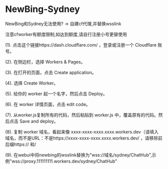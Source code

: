 # NewBing-Sydney
NewBing和Sydney无法使用? -> 自建cf代理,并替换wsslink

注意cfworker有额度限制,如达到额度,请自行注册小号更替使用

(1). 点击这个链接https://dash.cloudflare.com/ ，登录或注册一个 Cloudflare 账号。

(2). 在侧边栏，选择 Workers & Pages。

(3). 在打开的页面，点击 Create application。

(4). 选择 Create Worker。

(5). 给你的 worker 起一个名字，然后点击 Deploy。

(6). 在 worker 详情页面，点击 edit code。

(7). 从worker.js复制所有的代码，然后粘贴到 worker.js 中，覆盖原有的代码。然后点击 Save and deploy。

(8). 复制 worker 域名，看起来像 xxxx-xxxx-xxxx.xxxx.workers.dev（请填入域名，而不是URL：不是https://xxxx-xxxx-xxxx.xxxx.workers.dev/ ，请移除前后缀https:// 和/

(9). 在webui中将newbing的wsslink替换为"wss://域名/sydney/ChatHub",示例"wss://proxy.111111111.workers.dev/sydney/ChatHub"

